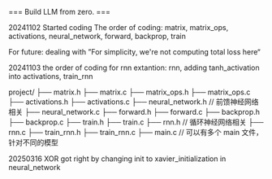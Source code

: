 === Build LLM from zero. ===

20241102
Started coding
The order of coding: matrix, matrix_ops, activations, neural_network, forward, backprop, train


For future: dealing with ”For simplicity, we're not computing total loss here“

20241103
the order of coding for rnn extantion: rnn, adding tanh_activation into activations, train_rnn


project/
├── matrix.h
├── matrix.c
├── matrix_ops.h
├── matrix_ops.c
├── activations.h
├── activations.c
├── neural_network.h      // 前馈神经网络相关
├── neural_network.c
├── forward.h
├── forward.c
├── backprop.h
├── backprop.c
├── train.h
├── train.c
├── rnn.h                 // 循环神经网络相关
├── rnn.c
├── train_rnn.h
├── train_rnn.c
├── main.c                // 可以有多个 main 文件，针对不同的模型


20250316 XOR got right by changing init to xavier_initialization in neural_network

